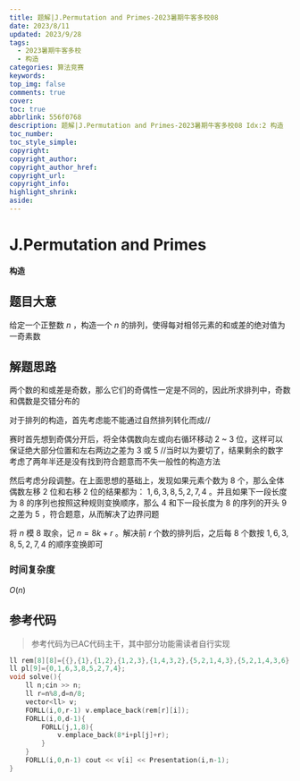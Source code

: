 ```yaml
---
title: 题解|J.Permutation and Primes-2023暑期牛客多校08
date: 2023/8/11
updated: 2023/9/28
tags:
  - 2023暑期牛客多校
  - 构造
categories: 算法竞赛
keywords:
top_img: false
comments: true
cover:
toc: true
abbrlink: 556f0768
description: 题解|J.Permutation and Primes-2023暑期牛客多校08 Idx:2 构造
toc_number:
toc_style_simple:
copyright:
copyright_author:
copyright_author_href:
copyright_url:
copyright_info:
highlight_shrink:
aside:
---
```


# J.Permutation and Primes
**构造**
## 题目大意
给定一个正整数 $n$ ，构造一个 $n$ 的排列，使得每对相邻元素的和或差的绝对值为一奇素数

## 解题思路
两个数的和或差是奇数，那么它们的奇偶性一定是不同的，因此所求排列中，奇数和偶数是交错分布的

对于排列的构造，首先考虑能不能通过自然排列转化而成//

赛时首先想到奇偶分开后，将全体偶数向左或向右循环移动 $2$ ~ $3$ 位，这样可以保证绝大部分位置和左右两边之差为 $3$ 或 $5$ //当时以为要切了，结果剩余的数字考虑了两年半还是没有找到符合题意而不失一般性的构造方法

然后考虑分段调整。在上面思想的基础上，发现如果元素个数为 $8$ 个，那么全体偶数左移 $2$ 位和右移 $2$ 位的结果都为： $1,6,3,8,5,2,7,4$ 。并且如果下一段长度为 $8$ 的序列也按照这种规则变换顺序，那么 $4$ 和下一段长度为 $8$ 的序列的开头 $9$ 之差为 $5$ ，符合题意，从而解决了边界问题

将 $n$ 模 $8$ 取余，记 $n=8k+r$ 。解决前 $r$ 个数的排列后，之后每 $8$ 个数按 $1,6,3,8,5,2,7,4$ 的顺序变换即可

### 时间复杂度
$O(n)$

## 参考代码
> 参考代码为已AC代码主干，其中部分功能需读者自行实现

```cpp
ll rem[8][8]={{},{1},{1,2},{1,2,3},{1,4,3,2},{5,2,1,4,3},{5,2,1,4,3,6},{7,2,5,6,3,4,1}};
ll pl[9]={0,1,6,3,8,5,2,7,4};
void solve(){
    ll n;cin >> n;
    ll r=n%8,d=n/8;
    vector<ll> v;
    FORLL(i,0,r-1) v.emplace_back(rem[r][i]);
    FORLL(i,0,d-1){
        FORLL(j,1,8){
            v.emplace_back(8*i+pl[j]+r);
        }
    }
    FORLL(i,0,n-1) cout << v[i] << Presentation(i,n-1);
}
```